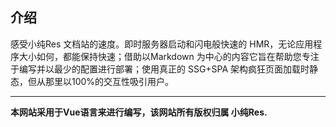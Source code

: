 ## 介绍

感受小纯Res 文档站的速度。即时服务器启动和闪电般快速的 HMR，无论应用程序大小如何，都能保持快速；借助以Markdown 为中心的内容它旨在帮助您专注于编写并以最少的配置进行部署；使用真正的 SSG+SPA 架构疯狂页面加载时静态，但从那里以100%的交互性吸引用户。

-----

**本网站采用于Vue语言来进行编写，该网站所有版权归属 小纯Res.**